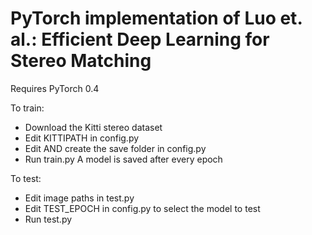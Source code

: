 # PyTorch implementation of Luo et. al.: Efficient Deep Learning for Stereo Matching

Requires PyTorch 0.4

To train:
- Download the Kitti stereo dataset
- Edit KITTIPATH in config.py
- Edit AND create the save folder in config.py
- Run train.py
A model is saved after every epoch

To test:
- Edit image paths in test.py
- Edit TEST_EPOCH in config.py to select the model to test
- Run test.py
